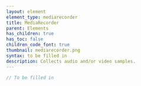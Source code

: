 ```yaml
---
layout: element
element_type: mediarecorder
title: MediaRecorder
parent: Elements
has_children: true
has_toc: false
children_code_font: true
thumbnail: mediarecorder.png
syntax: to be filled in
description: Collects audio and/or video samples.
---
```


```javascript
// To be filled in
```


